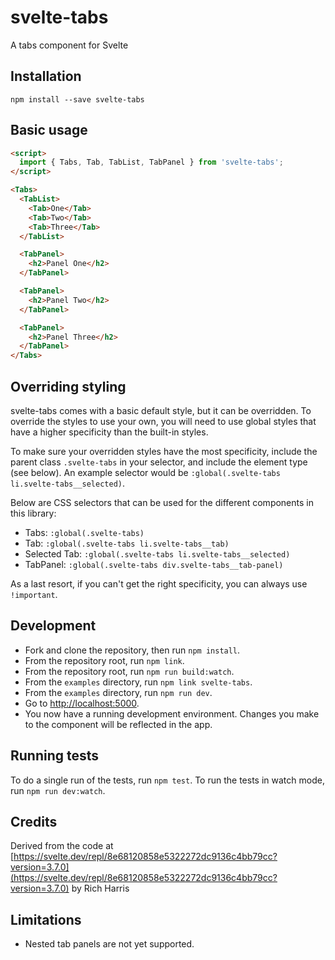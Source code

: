 # svelte-tabs

A tabs component for Svelte

## Installation

    npm install --save svelte-tabs

## Basic usage

```html
<script>
  import { Tabs, Tab, TabList, TabPanel } from 'svelte-tabs';
</script>

<Tabs>
  <TabList>
    <Tab>One</Tab>
    <Tab>Two</Tab>
    <Tab>Three</Tab>
  </TabList>

  <TabPanel>
    <h2>Panel One</h2>
  </TabPanel>

  <TabPanel>
    <h2>Panel Two</h2>
  </TabPanel>

  <TabPanel>
    <h2>Panel Three</h2>
  </TabPanel>
</Tabs>
```

## Overriding styling

svelte-tabs comes with a basic default style, but it can be overridden. To override the styles to use your own, you will need to use global styles that have a higher specificity than the built-in styles.

To make sure your overridden styles have the most specificity, include the parent class `.svelte-tabs` in your selector, and include the element type (see below). An example selector would be `:global(.svelte-tabs li.svelte-tabs__selected)`.

Below are CSS selectors that can be used for the different components in this library:

- Tabs: `:global(.svelte-tabs)`
- Tab: `:global(.svelte-tabs li.svelte-tabs__tab)`
- Selected Tab: `:global(.svelte-tabs li.svelte-tabs__selected)`
- TabPanel: `:global(.svelte-tabs div.svelte-tabs__tab-panel)`

As a last resort, if you can't get the right specificity, you can always use `!important`.

## Development

- Fork and clone the repository, then run `npm install`.
- From the repository root, run `npm link`.
- From the repository root, run `npm run build:watch`.
- From the `examples` directory, run `npm link svelte-tabs`.
- From the `examples` directory, run `npm run dev`.
- Go to [http://localhost:5000](http://localhost:5000).
- You now have a running development environment. Changes you make to the component will be reflected in the app.

## Running tests

To do a single run of the tests, run `npm test`. To run the tests in watch mode, run `npm run dev:watch`.

## Credits

Derived from the code at [https://svelte.dev/repl/8e68120858e5322272dc9136c4bb79cc?version=3.7.0](https://svelte.dev/repl/8e68120858e5322272dc9136c4bb79cc?version=3.7.0) by Rich Harris

## Limitations

- Nested tab panels are not yet supported.
